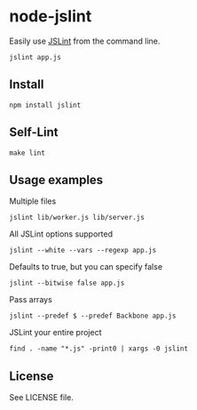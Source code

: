 # node-jslint

Easily use [JSLint][] from the command line.

    jslint app.js

## Install

    npm install jslint


## Self-Lint

    make lint


## Usage examples

Multiple files

    jslint lib/worker.js lib/server.js

All JSLint options supported

    jslint --white --vars --regexp app.js

Defaults to true, but you can specify false

    jslint --bitwise false app.js

Pass arrays

	jslint --predef $ --predef Backbone app.js

JSLint your entire project

	find . -name "*.js" -print0 | xargs -0 jslint


## License

See LICENSE file.

[JSLint]: http://jslint.com/
